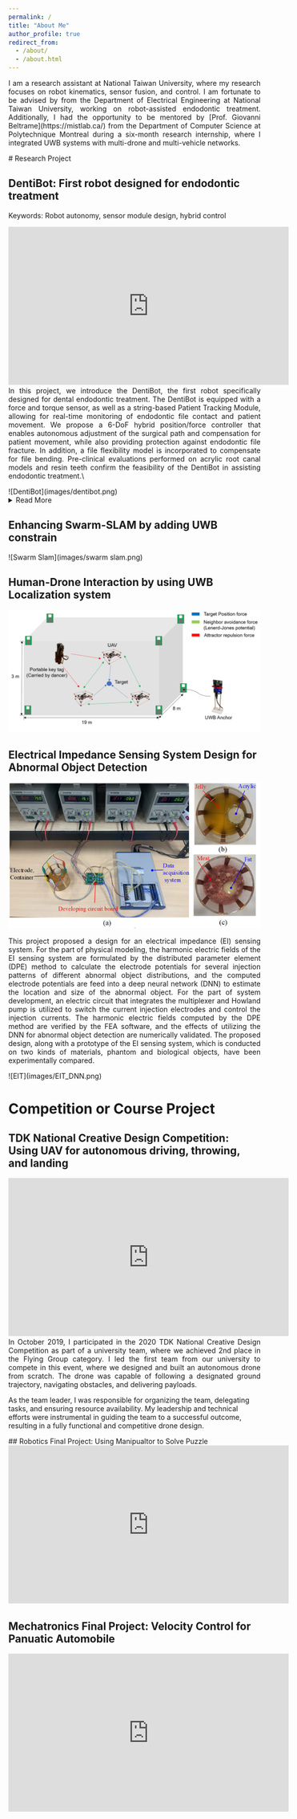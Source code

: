 ```yaml
---
permalink: /
title: "About Me"
author_profile: true
redirect_from: 
  - /about/
  - /about.html
---
```

<p align = "justify"> 
I am a research assistant at National Taiwan University, where my research focuses on robot kinematics, sensor fusion, and control. I am fortunate to be advised by <a href="https://cwchenee.wixsite.com/nasa-ntuee"><i class="Prof. Cheng-Wei Chen"></i></a> from the Department of Electrical Engineering at National Taiwan University, working on robot-assisted endodontic treatment. Additionally, I had the opportunity to be mentored by [Prof. Giovanni Beltrame](https://mistlab.ca/) from the Department of Computer Science at Polytechnique Montreal during a six-month research internship, where I integrated UWB systems with multi-drone and multi-vehicle networks.
</p>
# Research Project

## DentiBot: First robot designed for endodontic treatment
Keywords: Robot autonomy, sensor module design, hybrid control 
<p align = "justify"> 
<iframe width="560" height="315" src="https://www.youtube.com/embed/n4k5wcZihyk?si=lVZqIsB7bOsqPL4D" title="YouTube video player" frameborder="0" allow="accelerometer; autoplay; clipboard-write; encrypted-media; gyroscope; picture-in-picture; web-share" referrerpolicy="strict-origin-when-cross-origin" allowfullscreen></iframe>
In this project, we introduce the DentiBot, the first robot specifically designed for dental endodontic treatment. The DentiBot is equipped with a force and torque sensor, as well as a string-based Patient Tracking Module, allowing for real-time monitoring of endodontic file contact and patient movement. We propose a 6-DoF hybrid position/force controller that enables autonomous adjustment of the surgical path and compensation for patient movement, while also providing protection against endodontic file fracture. In addition, a file flexibility model is incorporated to compensate for file bending. Pre-clinical evaluations performed on acrylic root canal models and resin teeth confirm the feasibility of the DentiBot in assisting endodontic treatment.\
</p>
![DentiBot](images/dentibot.png)
<details>
<summary>Read More</summary>
One distinct feature of the DentiBot is 6-DoF string-based patient tracking module. 

<img src="images/dentibot_ptm.png">

<img src="images/dentibot_file_model.png">

<img src="images/preclinical_result.png">

</details>

## Enhancing Swarm-SLAM by adding UWB constrain
![Swarm Slam](images/swarm slam.png)
## Human-Drone Interaction by using UWB Localization system 
![human_drone](images/human-drone-interaction.png)
## Electrical Impedance Sensing System Design for Abnormal Object Detection
![EIT](images/EIT.png)
<p align = "justify"> 
This project proposed a design for an electrical impedance (EI) sensing system. For the part of physical modeling, the harmonic electric fields of the EI sensing system are formulated by the distributed parameter element (DPE) method to calculate the electrode potentials for several injection patterns of different abnormal object distributions, and the computed electrode potentials are feed into a deep neural network (DNN) to estimate the location and size of the abnormal object. For the part of system development, an electric circuit that integrates the multiplexer and Howland pump is utilized to switch the current injection electrodes and control the injection currents. The harmonic electric fields computed by the DPE method are verified by the FEA software, and the effects of utilizing the DNN for abnormal object detection are numerically validated. The proposed design, along with a prototype of the EI sensing system, which is conducted on two kinds of materials, phantom and biological objects, have been experimentally compared. 
</p>
![EIT](images/EIT_DNN.png)

# Competition or Course Project

## TDK National Creative Design Competition: Using UAV for autonomous driving, throwing, and landing
<p align = "justify"> 
<iframe width="560" height="315" src="https://www.youtube.com/embed/48ojjCHAxoY?si=_p-hFNK9tuSgmWfO" title="YouTube video player" frameborder="0" allow="accelerometer; autoplay; clipboard-write; encrypted-media; gyroscope; picture-in-picture; web-share" referrerpolicy="strict-origin-when-cross-origin" allowfullscreen></iframe>
In October 2019, I participated in the 2020 TDK National Creative Design Competition as part of a university team, where we achieved 2nd place in the Flying Group category. I led the first team from our university to compete in this event, where we designed and built an autonomous drone from scratch. The drone was capable of following a designated ground trajectory, navigating obstacles, and delivering payloads.
  
As the team leader, I was responsible for organizing the team, delegating tasks, and ensuring resource availability. My leadership and technical efforts were instrumental in guiding the team to a successful outcome, resulting in a fully functional and competitive drone design.
</p>
## Robotics Final Project: Using Manipualtor to Solve Puzzle 
<iframe width="560" height="315" src="https://www.youtube.com/embed/C8wDrQi4jkE?si=UH1HqMph3G2K6uZH" title="YouTube video player" frameborder="0" allow="accelerometer; autoplay; clipboard-write; encrypted-media; gyroscope; picture-in-picture; web-share" referrerpolicy="strict-origin-when-cross-origin" allowfullscreen></iframe>

## Mechatronics Final Project: Velocity Control for Panuatic Automobile
<iframe width="560" height="315" src="https://www.youtube.com/embed/jzHP1wdxl_o?si=roOJDU1zsC2ZX86_" title="YouTube video player" frameborder="0" allow="accelerometer; autoplay; clipboard-write; encrypted-media; gyroscope; picture-in-picture; web-share" referrerpolicy="strict-origin-when-cross-origin" allowfullscreen></iframe>


